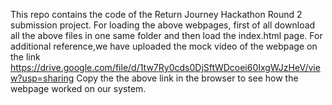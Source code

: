 This repo contains the code of the Return Journey Hackathon Round 2 submission project.
For loading the above webpages, first of all download all the above files in one same folder and then load the index.html page.
For additional reference,we have uploaded the mock video of the webpage on the link https://drive.google.com/file/d/1tw7Ry0cds0DjSftWDcoei60IxgWJzHeV/view?usp=sharing
Copy the the above link in the browser to see how the webpage worked on our system.
